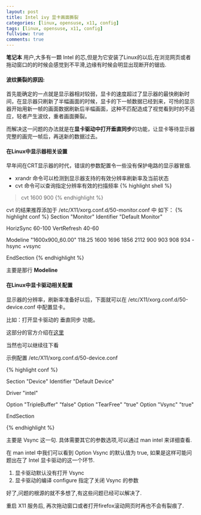 ```yaml
---
layout: post
title: Intel ivy 显卡画面撕裂
categories: [linux, opensuse, x11, config]
tags: [linux, opensuse, x11, config]
fullview: true
comments: true
---
```


**笔记本** 用户,大多有一顆 Intel 的芯,但是为它安装了Linux的以后,在浏览网页或者拖动窗口的的时候会感觉到不平滑,边缘有时候会明显出现断开的锯齿.

#### 波纹撕裂的原因:
首先能确定的一点就是显示器相对较弱，显卡的速度超过了显示器的最快刷新时间，在显示器只刷新了半幅画面的时候，显卡的下一帧数据已经到来，可怜的显示器开始用新一帧的画面数据刷新后半幅画面，这种不匹配造成了视觉看到时的不适应，轻者产生波纹，重者画面撕裂。

而解决这一问题的办法就是在**显卡驱动中打开垂直同步**的功能，让显卡等待显示器完整的画完一帧后，再送新的数据过去。

#### 在Linux中显示器相关设置
早年间在CRT显示器的时代，错误的参数配置令一些没有保护电路的显示器冒烟.

* xrandr 命令可以检测到显示器支持的有效分辨率刷新率及当前状态
* cvt 命令可以查询指定分辨率有效的扫描频率
{% highlight shell %}
> cvt 1600 900
{% endhighlight %}

cvt 的结果推荐添加于 /etc/X11/xorg.conf.d/50-monitor.conf 中 如下：
{% highlight conf %}
Section "Monitor"
  Identifier "Default Monitor"

  HorizSync 60-100
  VertRefresh 40-60

  Modeline "1600x900_60.00"  118.25  1600 1696 1856 2112  900 903 908 934 -hsync +vsync

EndSection
{% endhighlight %}

主要是那行 **Modeline**

#### 在Linux中显卡驱动相关配置
显示器的分辨率，刷新率准备好以后，下面就可以在 /etc/X11/xorg.conf.d/50-device.conf 中配置显卡。

比如：打开显卡驱动的 垂直同步 功能。

这部分的官方介绍在[这里](https://en.opensuse.org/SDB:Configuring_graphics_cards_and_monitor_settings)

当然也可以继续往下看

示例配置 /etc/X11/xorg.conf.d/50-device.conf

{% highlight conf %}

Section "Device"
  Identifier "Default Device"

  Driver "intel"

  Option "TripleBuffer" "false"
  Option "TearFree" "true"
  Option "Vsync" "true"

EndSection

{% endhighlight %}


主要是 Vsync 这一句. 具体需要其它的参数选项,可以通过 man intel 来详细查看.

在 man intel 中我们可以看到 Option Vsync 的默认值为 true, 如果是这样可能问题出在了 Intel 显卡驱动的这一个环节.

1. 显卡驱动默认没有打开 Vsync
1. 显卡驱动的编译 configure 指定了关闭 Vsync 的参数

好了,问题的根源的就不多想了,有这些问题已经可以解决了.

重启 X11 服务后, 再次拖动窗口或者打开firefox滚动网页时再也不会有裂痕了.


